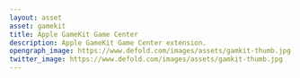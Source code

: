 ```yaml
---
layout: asset
asset: gamekit
title: Apple GameKit Game Center
description: Apple GameKit Game Center extension.
opengraph_image: https://www.defold.com/images/assets/gamkit-thumb.jpg
twitter_image: https://www.defold.com/images/assets/gamkit-thumb.jpg
---
```

